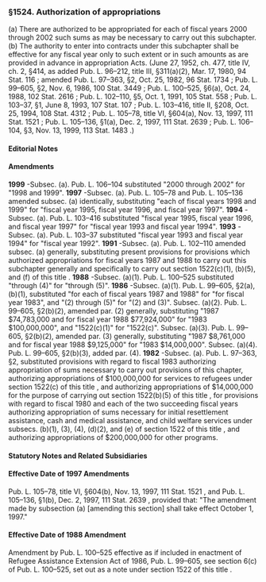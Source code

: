 <!--
url: https://uscode.house.gov/view.xhtml?req=granuleid:USC-prelim-title8-section1524&num=0&edition=prelim
date_accessed: 2024-07-28 23:46:19
-->
### §1524\. Authorization of appropriations
 (a) There are authorized to be appropriated for each of fiscal years 2000 through 2002 such sums as may be necessary to carry out this subchapter.
 (b) The authority to enter into contracts under this subchapter shall be effective for any fiscal year only to such extent or in such amounts as are provided in advance in appropriation Acts.
 (June 27, 1952, ch. 477, title IV, ch. 2, §414, as added
 Pub. L. 96–212,
 title III, §311(a)(2\), Mar. 17, 1980,
 94 Stat. 116
 ; amended
 Pub. L. 97–363,
 §2, Oct. 25, 1982,
 96 Stat. 1734
 ;
 Pub. L. 99–605,
 §2, Nov. 6, 1986,
 100 Stat. 3449
 ;
 Pub. L. 100–525,
 §6(a), Oct. 24, 1988,
 102 Stat. 2616
 ;
 Pub. L. 102–110,
 §5, Oct. 1, 1991,
 105 Stat. 558
 ;
 Pub. L. 103–37,
 §1, June 8, 1993,
 107 Stat. 107
 ;
 Pub. L. 103–416,
 title II, §208, Oct. 25, 1994,
 108 Stat. 4312
 ;
 Pub. L. 105–78,
 title VI, §604(a), Nov. 13, 1997,
 111 Stat. 1521
 ;
 Pub. L. 105–136,
 §1(a), Dec. 2, 1997,
 111 Stat. 2639
 ;
 Pub. L. 106–104,
 §3, Nov. 13, 1999,
 113 Stat. 1483
 .)
#### **Editorial Notes**
#### Amendments
**1999** 
 \-Subsec. (a).
 Pub. L. 106–104
 substituted "2000 through 2002" for "1998 and 1999".
**1997** 
 \-Subsec. (a).
 Pub. L. 105–78 and
 Pub. L. 105–136
 amended subsec. (a) identically, substituting "each of fiscal years 1998 and 1999" for "fiscal year 1995, fiscal year 1996, and fiscal year 1997".
**1994** 
 \-Subsec. (a).
 Pub. L. 103–416
 substituted "fiscal year 1995, fiscal year 1996, and fiscal year 1997" for "fiscal year 1993 and fiscal year 1994".
**1993** 
 \-Subsec. (a).
 Pub. L. 103–37
 substituted "fiscal year 1993 and fiscal year 1994" for "fiscal year 1992".
**1991** 
 \-Subsec. (a).
 Pub. L. 102–110
 amended subsec. (a) generally, substituting present provisions for provisions which authorized appropriations for fiscal years 1987 and 1988 to carry out this subchapter generally and specifically to carry out
 section 1522(c)(1\), (b)(5\), and (f) of this title
 .
**1988** 
 \-Subsec. (a)(1\).
 Pub. L. 100–525
 substituted "through (4\)" for "through (5\)".
**1986** 
 \-Subsec. (a)(1\).
 Pub. L. 99–605,
 §2(a), (b)(1\), substituted "for each of fiscal years 1987 and 1988" for "for fiscal year 1983", and "(2\) through (5\)" for "(2\) and (3\)".
 Subsec. (a)(2\).
 Pub. L. 99–605,
 §2(b)(2\), amended par. (2\) generally, substituting "1987 $74,783,000 and for fiscal year 1988 $77,924,000" for "1983 $100,000,000", and "1522(c)(1\)" for "1522(c)".
 Subsec. (a)(3\).
 Pub. L. 99–605,
 §2(b)(2\), amended par. (3\) generally, substituting "1987 $8,761,000 and for fiscal year 1988 $9,125,000" for "1983 $14,000,000".
 Subsec. (a)(4\).
 Pub. L. 99–605,
 §2(b)(3\), added par. (4\).
**1982** 
 \-Subsec. (a).
 Pub. L. 97–363,
 §2, substituted provisions with regard to fiscal 1983 authorizing appropriation of sums necessary to carry out provisions of this chapter, authorizing appropriations of $100,000,000 for services to refugees under
 section 1522(c) of this title
 , and authorizing appropriations of $14,000,000 for the purpose of carrying out
 section 1522(b)(5\) of this title
 , for provisions with regard to fiscal 1980 and each of the two succeeding fiscal years authorizing appropriation of sums necessary for initial resettlement assistance, cash and medical assistance, and child welfare services under subsecs. (b)(1\), (3\), (4\), (d)(2\), and (e) of
 section 1522 of this title
 , and authorizing appropriations of $200,000,000 for other programs.
#### **Statutory Notes and Related Subsidiaries**
#### Effective Date of 1997 Amendments
Pub. L. 105–78,
 title VI, §604(b), Nov. 13, 1997,
 111 Stat. 1521
 , and
 Pub. L. 105–136,
 §1(b), Dec. 2, 1997,
 111 Stat. 2639
 , provided that: "The amendment made by subsection (a) \[amending this section] shall take effect October 1, 1997\."
#### Effective Date of 1988 Amendment
 Amendment by
 Pub. L. 100–525
 effective as if included in enactment of Refugee Assistance Extension Act of 1986,
 Pub. L. 99–605,
 see section 6(c) of
 Pub. L. 100–525,
 set out as a note under
 section 1522 of this title
 .
